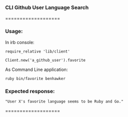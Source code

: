### CLI Github User Language Search

===================

### Usage:

In irb console:
```
require_relative 'lib/client'

Client.new('a_github_user').favorite
```

As Command Line application:
```
ruby bin/favorite benhawker
```

### Expected response:

```
"User X's favorite language seems to be Ruby and Go."
```

===================